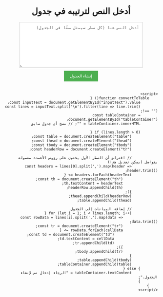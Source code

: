 <html lang="ar" dir="rtl">
<head>
    <meta charset="UTF-8">
    <meta name="viewport" content="width=device-width, initial-scale=1.0">
    <title>ترتيب النص في جدول</title>
    <style>
        body {
            font-family: Arial, sans-serif;
            display: flex;
            flex-direction: column;
            align-items: center;
            padding: 20px;
        }
        textarea {
            width: 80%;
            min-height: 150px;
            margin-bottom: 10px;
            padding: 10px;
            border: 1px solid #ccc;
            box-sizing: border-box;
        }
        button {
            padding: 10px 20px;
            background-color: #4CAF50;
            color: white;
            border: none;
            cursor: pointer;
            margin-bottom: 20px;
        }
        table {
            width: 80%;
            border-collapse: collapse;
            margin-top: 20px;
        }
        th, td {
            border: 1px solid #ddd;
            padding: 8px;
            text-align: right;
        }
        th {
            background-color: #f2f2f2;
        }
    </style>
</head>
<body>
    <h1>أدخل النص لترتيبه في جدول</h1>
    <textarea id="inputText" placeholder="أدخل النص هنا (كل سطر سيمثل صفًا في الجدول)"></textarea>
    <button onclick="convertToTable()">إنشاء الجدول</button>
    <div id="tableContainer">
        </div>

    <script>
        function convertToTable() {
            const inputText = document.getElementById("inputText").value;
            const lines = inputText.split('\n').filter(line => line.trim() !== "");
            const tableContainer = document.getElementById("tableContainer");
            tableContainer.innerHTML = ""; // مسح أي جدول سابق

            if (lines.length > 0) {
                const table = document.createElement("table");
                const thead = document.createElement("thead");
                const tbody = document.createElement("tbody");
                const headerRow = document.createElement("tr");

                // افتراض أن السطر الأول يحتوي على رؤوس الأعمدة مفصولة بفواصل (يمكن تعديل هذا)
                const headers = lines[0].split(',').map(header => header.trim());
                headers.forEach(headerText => {
                    const th = document.createElement("th");
                    th.textContent = headerText;
                    headerRow.appendChild(th);
                });
                thead.appendChild(headerRow);
                table.appendChild(thead);

                // إضافة البيانات إلى الجدول
                for (let i = 1; i < lines.length; i++) {
                    const rowData = lines[i].split(',').map(data => data.trim());
                    const tr = document.createElement("tr");
                    rowData.forEach(cellData => {
                        const td = document.createElement("td");
                        td.textContent = cellData;
                        tr.appendChild(td);
                    });
                    tbody.appendChild(tr);
                }
                table.appendChild(tbody);
                tableContainer.appendChild(table);
            } else {
                tableContainer.textContent = "الرجاء إدخال نص لإنشاء الجدول.";
            }
        }
    </script>
</body>
</html>
